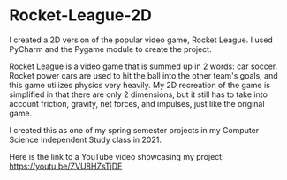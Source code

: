 # Rocket-League-2D

I created a 2D version of the popular video game, Rocket League. I used PyCharm and the Pygame module to create the project.

Rocket League is a video game that is summed up in 2 words: car soccer. Rocket power cars are used to hit the ball into the other team's goals, and this game utilizes physics very heavily. My 2D recreation of the game is simplified in that there are only 2 dimensions, but it still has to take into account friction, gravity, net forces, and impulses, just like the original game.

I created this as one of my spring semester projects in my Computer Science Independent Study class in 2021.

Here is the link to a YouTube video showcasing my project: https://youtu.be/ZVU8HZsTjDE
